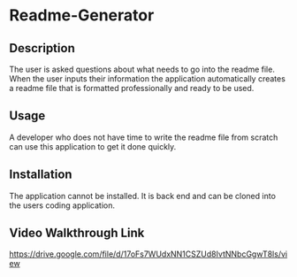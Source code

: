 # Readme-Generator

## Description

The user is asked questions about what needs to go into the readme file.
When the user inputs their information the application automatically creates a readme file that is formatted professionally and ready to be used.

## Usage

A developer who does not have time to write the readme file from scratch can
use this application to get it done quickly.

## Installation

The application cannot be installed. It is back end and can be cloned into 
the users coding application.


## Video Walkthrough Link
https://drive.google.com/file/d/17oFs7WUdxNN1CSZUd8IvtNNbcGgwT8ls/view




